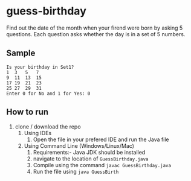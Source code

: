 # guess-birthday

Find out the date of the month when your firend were born by asking 5 questions. Each question asks whether the day is in a set of 5 numbers.
## Sample 

```
Is your birthday in Set1?
1  3   5   7
9  11  13  15
17 19  21  23
25 27  29  31
Enter 0 for No and 1 for Yes: 0

```

## How to run 

1. clone / download the repo
    1. Using IDEs
        1. Open the file in your prefered IDE and run the Java file
    2. Using Command Line (Windows/Linux/Mac)
        1. Requirements:- Java JDK should be installed 
        2. navigate to the location of `GuessBirthday.java`
        3. Compile using the command `javac GuessBirthday.java`
        4. Run the file using `java GuessBirth`